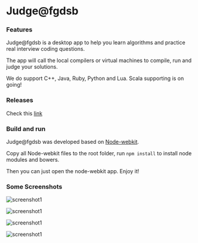 Judge@fgdsb
======

### Features

Judge@fgdsb is a desktop app to help you learn algorithms and practice real interview coding questions.

The app will call the local compilers or virtual machines to compile, run and judge your solutions.

We do support C++, Java, Ruby, Python and Lua. Scala supporting is on going!

### Releases

Check this [link](https://github.com/wangyanxing/fgdsb_judge/releases)

### Build and run

Judge@fgdsb was developed based on [Node-webkit](https://github.com/nwjs/nw.js/tree/master).

Copy all Node-webkit files to the root folder, run ```npm install``` to install node modules and bowers. 

Then you can just open the node-webkit app. Enjoy it!

### Some Screenshots

![screenshot1](https://farm8.staticflickr.com/7290/15776311024_629fd6a6ad_h.jpg)

![screenshot1](https://farm8.staticflickr.com/7440/16211374810_766908d8cb_h.jpg)

![screenshot1](https://farm8.staticflickr.com/7428/16212867557_9740abd95a_h.jpg)

![screenshot1](https://farm8.staticflickr.com/7444/15776558304_7d20a776a1_h.jpg)
